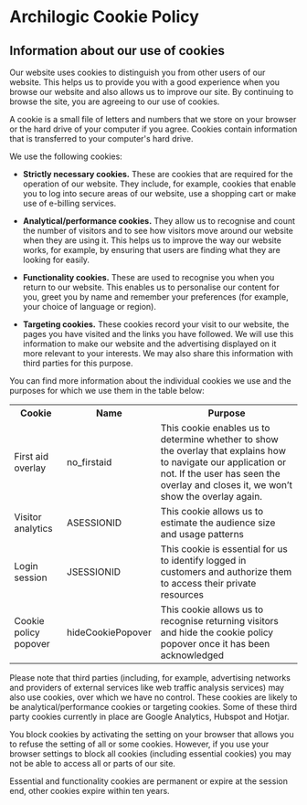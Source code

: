 # Archilogic Cookie Policy

## Information about our use of cookies

Our website uses cookies to distinguish you from other users of our website. This helps us to provide you with a good experience when you browse our website and also allows us to improve our site. By continuing to browse the site, you are agreeing to our use of cookies.

A cookie is a small file of letters and numbers that we store on your browser or the hard drive of your computer if you agree. Cookies contain information that is transferred to your computer's hard drive.

We use the following cookies: 

* **Strictly necessary cookies.** These are cookies that are required for the operation of our website. They include, for example, cookies that enable you to log into secure areas of our website, use a shopping cart or make use of e-billing services. 

* **Analytical/performance cookies.** They allow us to recognise and count the number of visitors and to see how visitors move around our website when they are using it. This helps us to improve the way our website works, for example, by ensuring that users are finding what they are looking for easily. 

* **Functionality cookies.** These are used to recognise you when you return to our website. This enables us to personalise our content for you, greet you by name and remember your preferences (for example, your choice of language or region).

* **Targeting cookies.** These cookies record your visit to our website, the pages you have visited and the links you have followed. We will use this information to make our website and the advertising displayed on it more relevant to your interests. We may also share this information with third parties for this purpose.

You can find more information about the individual cookies we use and the purposes for which we use them in the table below:

<table>
  <tr>
    <th>Cookie</th>
    <th>Name</th>
    <th>Purpose</th>
  </tr>
  <tr>
    <td>First aid overlay</td>
    <td>no_firstaid</td>
    <td>This cookie enables us to determine whether to show the overlay that explains how to navigate our application or not. If the user has seen the overlay and closes it, we won’t show the overlay again.</td>
  </tr>
  <tr>
    <td>Visitor analytics</td>
    <td>ASESSIONID</td>
    <td>This cookie allows us to estimate the audience size and usage patterns</td>
  </tr>
  <tr>
    <td>Login session</td>
    <td>JSESSIONID</td>
    <td>This cookie is essential for us to identify logged in customers and authorize them to access their private resources</td>
  </tr>
  <tr>
    <td>Cookie policy popover</td>
    <td> hideCookiePopover</td>
    <td> This cookie allows us to recognise returning visitors and hide the cookie policy popover once it has been acknowledged</td>
  </tr>
</table>


Please note that third parties (including, for example, advertising networks and providers of external services like web traffic analysis services) may also use cookies, over which we have no control. These cookies are likely to be analytical/performance cookies or targeting cookies. Some of these third party cookies currently in place are Google Analytics, Hubspot and Hotjar.

You block cookies by activating the setting on your browser that allows you to refuse the setting of all or some cookies. However, if you use your browser settings to block all cookies (including essential cookies) you may not be able to access all or parts of our site. 

Essential and functionality cookies are permanent or expire at the session end, other cookies expire within ten years.

